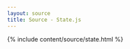 ```yaml
---
layout: source
title: Source - State.js
---
```


<div>{% include content/source/state.html %}</div>
